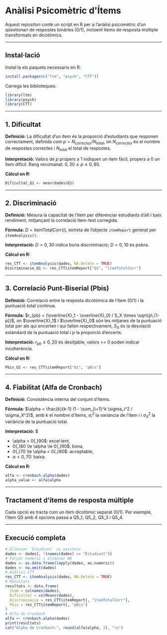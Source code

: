 # Anàlisi Psicomètric d'Ítems

Aquest repositori conté un script en R per a l’anàlisi psicomètric d’un qüestionari de respostes binàries (0/1), incloent ítems de resposta múltiple transformats en dicotòmics.

---

## Instal·lació

Instal·la els paquets necessaris en R:

```r
install.packages(c("ltm", "psych", "CTT"))
```

Carrega les biblioteques:

```r
library(ltm)
library(psych)
library(CTT)
```

---

## 1. Dificultat

**Definició:** La dificultat d’un ítem és la proporció d’estudiants que responen correctament, definida com $p = N_{correctes} / N_{total}$, on $N_{correctes}$ és el nombre de respostes correctes i $N_{total}$ el total de respostes.

**Interpretació:** Valors de $p$ propers a 1 indiquen un ítem fàcil, propers a 0 un ítem difícil. Rang recomanat: $0{,}30 \le p \le 0{,}80$.

**Càlcul en R:**

```r
Dificultat_Q1 <- mean(dades$Q1)
```

---

## 2. Discriminació

**Definició:** Mesura la capacitat de l’ítem per diferenciar estudiants d’alt i baix rendiment, mitjançant la correlació ítem-test corregida.

**Fórmula:** $D = \text{itemTotalCorr}(i)$, extreta de l’objecte `itemReport` generat per `itemAnalysis()`.

**Interpretació:** $D > 0{,}30$ indica bona discriminació; $D < 0{,}10$ és pobra.

**Càlcul en R:**

```r
res_CTT <- itemAnalysis(dades, NA.Delete = TRUE)
Discriminacio_Q1 <- res_CTT$itemReport["Q1", "itemTotalCorr"]
```

---

## 3. Correlació Punt-Biserial (Pbis)

**Definició:** Correlació entre la resposta dicotòmica de l’ítem (0/1) i la puntuació total contínua.

**Fórmula:** $r_{pb} = (\overline{X}_1 - \overline{X}_0) / S_X \times \sqrt{p\,(1-p)}$, on $\overline{X}_1$ i $\overline{X}_0$ són les mitjanes de la puntuació total per als qui encerten i qui fallen respectivament, $S_X$ és la desviació estàndard de la puntuació total i $p$ la proporció d’encerts.

**Interpretació:** $r_{pb} \ge 0{,}20$ és desitjable; valors <= 0 poden indicar incoherència.

**Càlcul en R:**

```r
Pbis_Q1 <- res_CTT$itemReport["Q1", "pBis"]
```

---

## 4. Fiabilitat (Alfa de Cronbach)

**Definició:** Consistència interna del conjunt d’ítems.

**Fórmula:** $\alpha = \frac{k}{k-1} (1 - \sum_{i=1}^k \sigma_i^2 / \sigma_X^2)$, amb $k$ el nombre d’ítems, $\sigma_i^2$ la variància de l’ítem $i$ i $\sigma_X^2$ la variància de la puntuació total.

**Interpretació:** $
- \alpha > 0{,}90$: excel·lent,
- 0{,}80 \le \alpha \le 0{,}90$: bona,
- 0{,}70 \le \alpha < 0{,}80$: acceptable,
- $\alpha < 0{,}70$: baixa.

**Càlcul en R:**

```r
alfa <- cronbach.alpha(dades)
alpha_value <- alfa$alpha
```

---

## Tractament d’ítems de resposta múltiple

Cada opció es tracta com un ítem dicotòmic separat (0/1). Per exemple, l’ítem Q5 amb 4 opcions passa a Q5_1, Q5_2, Q5_3 i Q5_4.

---

## Execució completa

```r
# Eliminar `Estudiant` si existeix
dades <- dades[, !(names(dades) == "Estudiant")]
# Forçar numeric i eliminar NA
dades <- as.data.frame(lapply(dades, as.numeric))
dades <- na.omit(dades)
# Anàlisi CTT
res_CTT <- itemAnalysis(dades, NA.Delete = TRUE)
# Resultats
resultats <- data.frame(
  Item = colnames(dades),
  Dificultat = colMeans(dades),
  Discriminacio = res_CTT$itemReport[, "itemTotalCorr"],
  Pbis = res_CTT$itemReport[, "pBis"]
)
# Alfa de Cronbach
alfa <- cronbach.alpha(dades)
print(resultats)
cat("Alpha de Cronbach:", round(alfa$alpha, 3), "\n")
```

